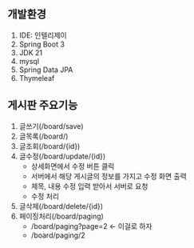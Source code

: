 개발환경
---
1. IDE: 인텔리제이 
2. Spring Boot 3
3. JDK 21
4. mysql
5. Spring Data JPA
6. Thymeleaf

게시판 주요기능
---
1. 글쓰기(/board/save)
2. 글목록(/board/)
3. 글조회(/board/{id})
4. 글수정(/board/update/{id})
   - 상세화면에서 수정 버튼 클릭
   - 서버에서 해당 게시글의 정보를 가지고 수정 화면 출력
   - 제목, 내용 수정 입력 받아서 서버로 요청
   - 수정 처리
5. 글삭제(/board/delete/{id})
6. 페이징처리(/board/paging)
   - /board/paging?page=2 <- 이걸로 하자
   - /board/paging/2